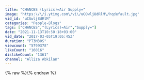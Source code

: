 ```yaml
---
title: "CHANCES (Lyrics)=Air Supply="
image: "https:\/\/i.ytimg.com\/vi\/uCGwlj8dRlM\/hqdefault.jpg"
vid_id: "uCGwlj8dRlM"
categories: "People-Blogs"
tags: ["CHANCES","(Lyrics)=Air","Supply="]
date: "2021-11-13T10:50:18+03:00"
vid_date: "2017-03-05T19:05:45Z"
duration: "PT3M30S"
viewcount: "5799378"
likeCount: "16016"
dislikeCount: "1361"
channel: "Alliza Abkilan"
---
```

{% raw %}{% endraw %}
